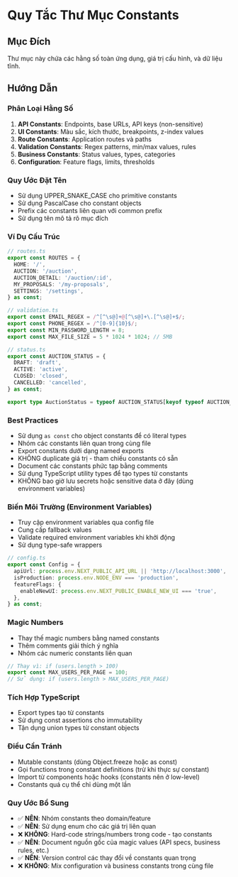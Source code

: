 # Quy Tắc Thư Mục Constants

## Mục Đích
Thư mục này chứa các hằng số toàn ứng dụng, giá trị cấu hình, và dữ liệu tĩnh.

## Hướng Dẫn

### Phân Loại Hằng Số
1. **API Constants**: Endpoints, base URLs, API keys (non-sensitive)
2. **UI Constants**: Màu sắc, kích thước, breakpoints, z-index values
3. **Route Constants**: Application routes và paths
4. **Validation Constants**: Regex patterns, min/max values, rules
5. **Business Constants**: Status values, types, categories
6. **Configuration**: Feature flags, limits, thresholds

### Quy Ước Đặt Tên
- Sử dụng UPPER_SNAKE_CASE cho primitive constants
- Sử dụng PascalCase cho constant objects
- Prefix các constants liên quan với common prefix
- Sử dụng tên mô tả rõ mục đích

### Ví Dụ Cấu Trúc
```typescript
// routes.ts
export const ROUTES = {
  HOME: '/',
  AUCTION: '/auction',
  AUCTION_DETAIL: '/auction/:id',
  MY_PROPOSALS: '/my-proposals',
  SETTINGS: '/settings',
} as const;

// validation.ts
export const EMAIL_REGEX = /^[^\s@]+@[^\s@]+\.[^\s@]+$/;
export const PHONE_REGEX = /^[0-9]{10}$/;
export const MIN_PASSWORD_LENGTH = 8;
export const MAX_FILE_SIZE = 5 * 1024 * 1024; // 5MB

// status.ts
export const AUCTION_STATUS = {
  DRAFT: 'draft',
  ACTIVE: 'active',
  CLOSED: 'closed',
  CANCELLED: 'cancelled',
} as const;

export type AuctionStatus = typeof AUCTION_STATUS[keyof typeof AUCTION_STATUS];
```

### Best Practices
- Sử dụng `as const` cho object constants để có literal types
- Nhóm các constants liên quan trong cùng file
- Export constants dưới dạng named exports
- KHÔNG duplicate giá trị - tham chiếu constants có sẵn
- Document các constants phức tạp bằng comments
- Sử dụng TypeScript utility types để tạo types từ constants
- KHÔNG bao giờ lưu secrets hoặc sensitive data ở đây (dùng environment variables)

### Biến Môi Trường (Environment Variables)
- Truy cập environment variables qua config file
- Cung cấp fallback values
- Validate required environment variables khi khởi động
- Sử dụng type-safe wrappers

```typescript
// config.ts
export const Config = {
  apiUrl: process.env.NEXT_PUBLIC_API_URL || 'http://localhost:3000',
  isProduction: process.env.NODE_ENV === 'production',
  featureFlags: {
    enableNewUI: process.env.NEXT_PUBLIC_ENABLE_NEW_UI === 'true',
  },
} as const;
```

### Magic Numbers
- Thay thế magic numbers bằng named constants
- Thêm comments giải thích ý nghĩa
- Nhóm các numeric constants liên quan

```typescript
// Thay vì: if (users.length > 100)
export const MAX_USERS_PER_PAGE = 100;
// Sử dụng: if (users.length > MAX_USERS_PER_PAGE)
```

### Tích Hợp TypeScript
- Export types tạo từ constants
- Sử dụng const assertions cho immutability
- Tận dụng union types từ constant objects

### Điều Cần Tránh
- Mutable constants (dùng Object.freeze hoặc as const)
- Gọi functions trong constant definitions (trừ khi thực sự constant)
- Import từ components hoặc hooks (constants nên ở low-level)
- Constants quá cụ thể chỉ dùng một lần

### Quy Ước Bổ Sung
- ✅ **NÊN**: Nhóm constants theo domain/feature
- ✅ **NÊN**: Sử dụng enum cho các giá trị liên quan
- ❌ **KHÔNG**: Hard-code strings/numbers trong code - tạo constants
- ✅ **NÊN**: Document nguồn gốc của magic values (API specs, business rules, etc.)
- ✅ **NÊN**: Version control các thay đổi về constants quan trọng
- ❌ **KHÔNG**: Mix configuration và business constants trong cùng file
